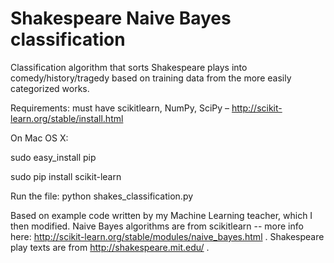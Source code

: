 # Shakespeare Naive Bayes classification
Classification algorithm that sorts Shakespeare plays into comedy/history/tragedy based on training data from the more easily categorized works.

Requirements: must have scikitlearn, NumPy, SciPy – http://scikit-learn.org/stable/install.html

On Mac OS X:

sudo easy_install pip

sudo pip install scikit-learn

Run the file: python shakes_classification.py

Based on example code written by my Machine Learning teacher, which I then modified. Naive Bayes algorithms are from scikitlearn -- more info here: http://scikit-learn.org/stable/modules/naive_bayes.html . Shakespeare play texts are from http://shakespeare.mit.edu/ .
